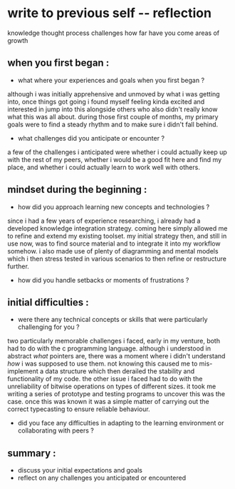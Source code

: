 # write to previous self -- reflection

knowledge
thought process
challenges
how far have you come
areas of growth

## when you first began :

- what where your experiences and goals when you first began ?

although i was initially apprehensive and unmoved by what i was getting into,
once things got going i found myself feeling kinda excited and interested in
jump into this alongside others who also didn't really know what this was all
about. during those first couple of months, my primary goals were to find a
steady rhythm and to make sure i didn't fall behind.

- what challenges did you anticipate or encounter ?

a few of the challenges i anticipated were whether i could actually keep up
with the rest of my peers, whether i would be a good fit here and find my place,
and whether i could actually learn to work well with others.

## mindset during the beginning :

- how did you approach learning new concepts and technologies ?

since i had a few years of experience researching, i already had a developed
knowledge integration strategy. coming here simply allowed me to refine and
extend my existing toolset. my initial strategy then, and still in use now, was
to find source material and to integrate it into my workflow somehow. i also
made use of plenty of diagramming and mental models which i then stress tested
in various scenarios to then refine or restructure further.

- how did you handle setbacks or moments of frustrations ?

## initial difficulties :

- were there any technical concepts or skills that were particularly
  challenging for you ?

two particularly memorable challenges i faced, early in my venture, both had to
do with the c programming language. although i understood in abstract _what_
pointers are, there was a moment where i didn't understand _how_ i was supposed
to use them. not knowing this caused me to mis-implement a data structure which
then derailed the stability and functionality of my code. the other issue i
faced had to do with the unreliability of bitwise operations on types of
different sizes. it took me writing a series of prototype and testing programs
to uncover this was the case. once this was known it was a simple matter of
carrying out the correct typecasting to ensure reliable behaviour.

- did you face any difficulties in adapting to the learning environment or
  collaborating with peers ?

## summary :

- discuss your initial expectations and goals
- reflect on any challenges you anticipated or encountered
